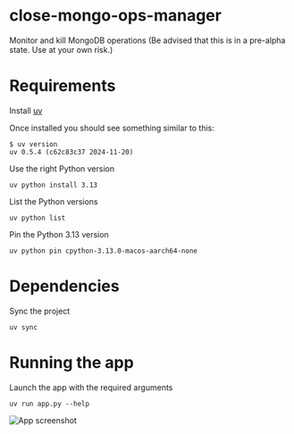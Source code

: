 # close-mongo-ops-manager
Monitor and kill MongoDB operations (Be advised that this is in a pre-alpha state. Use at your own risk.)

# Requirements

Install [uv](https://docs.astral.sh/uv/getting-started/installation/#installing-uv)

Once installed you should see something similar to this:
```shell
$ uv version
uv 0.5.4 (c62c83c37 2024-11-20)
```

Use the right Python version
```shell
uv python install 3.13
```

List the Python versions
```shell
uv python list
```

Pin the Python 3.13 version
```shell
uv python pin cpython-3.13.0-macos-aarch64-none
```

# Dependencies

Sync the project
```shell
uv sync
```

# Running the app

Launch the app with the required arguments
```shell
uv run app.py --help
```

![App screenshot](img/close-mongo-ops-manager.png "Close Mongo Ops Manager")
